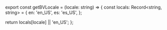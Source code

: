export const getBVLocale = (locale: string) => {
  const locals: Record<string, string> = {
    en: 'en_US',
    es: 'es_US',
  };

  return locals[locale] || 'en_US';
};
